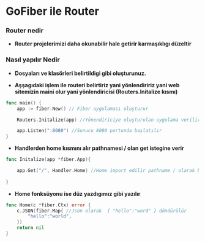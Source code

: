 # GoFiber ile Router 
### Router nedir
-  **Router projelerimizi daha okunabilir hale getirir karmaşıklıgı düzeltir**

### Nasıl yapılır Nedir 

- **Dosyaları  ve klasörleri belirtildigi gibi oluşturunuz.**

- **Aşşagıdaki işlem ile routeri belirtiriz yani yönlendiririz yani web sitemizin maini olur yani yönlendiricisi (Routers.Initalize kısmı)**

```go
func main() {
	app := fiber.New() // Fiber uygulaması oluşturur

	Routers.Initalize(app) //Yönendiriciye oluşturulan uygulama verilir

	app.Listen(":8080") //Sunucu 8080 portunda başlatılır 
}
```

- **Handlerden home kısmını alır pathnamesi / olan get istegine verir**
```go
func Initalize(app *fiber.App){

    app.Get("/", Handler.Home) //Home import edilir pathname / olarak belirlenir 
	
}
```
- **Home fonksüyonu ise düz yazdıgımız gibi yazılır**
```go
func Home(c *fiber.Ctx) error {
	c.JSON(fiber.Map{ //Json olarak  { "hello":"word" } döndürülür
		"hello":"world",
	})
	return nil
}
```

